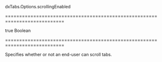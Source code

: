 <!--id-->dxTabs.Options.scrollingEnabled<!--/id-->
===========================================================================
<!--default-->true<!--/default-->
<!--type-->Boolean<!--/type-->
===========================================================================

<!--shortDescription-->
Specifies whether or not an end-user can scroll tabs.
<!--/shortDescription-->

<!--fullDescription-->

<!--/fullDescription-->